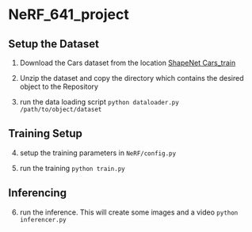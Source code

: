 # NeRF_641_project

## Setup the Dataset

1. Download the Cars dataset from the location [ShapeNet Cars_train](https://drive.google.com/file/d/1bThUNtIHx4xEQyffVBSf82ABDDh2HlFn/view?usp=share_link)

2. Unzip the dataset and copy the directory which contains the desired object to the Repository

3. run the data loading script 
```python dataloader.py /path/to/object/dataset```

## Training Setup

4. setup the training parameters in `NeRF/config.py`

5. run the training
```python train.py```

## Inferencing 

6. run the inference. This will create some images and a video
```python inferencer.py```


